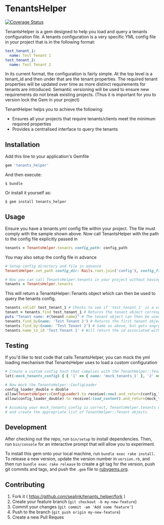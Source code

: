 # TenantsHelper

[![Coverage Status](https://coveralls.io/repos/github/sealink/tenants_helper/badge.svg?branch=master)](https://coveralls.io/github/sealink/tenants_helper?branch=master)

TenantsHelper is a gem designed to help you load and query a tenants configuration file.
A tenants configuration is a very specific YML config file in your project that is in the following format:

```yml
test_tenant_1:
  name: Test Tenant 1
test_tenant_2:
  name: Test Tenant 2
```

In its current format, the configuration is fairly simple. At the top level is a tenant_id and then under that are the tenant properties.
The required tenant properties will be updated over time as more distinct requirements for tenants are introduced.
Semantic versioning will be used to ensure new requirements do not break existing projects.
(Thus it is important for you to version lock the Gem in your project)

TenantHelper helps you to achieve the following:
 * Ensures all your projects that require tenants/clients meet the minimum required properties
 * Provides a centralised interface to query the tenants

## Installation

Add this line to your application's Gemfile

```ruby
gem 'tenants_helper'
```

And then execute:

    $ bundle

Or install it yourself as:

    $ gem install tenants_helper

## Usage

Ensure you have a tenants.yml config file within your project. The file must comply with the sample shown above.
Now call TenantsHelper with the path to the config file explicitly passed in

```ruby
tenants = TenantsHelper.tenants config_path: config_path
```

You may also setup the config file in advance

```ruby
# Setup config directory and file in advance
TenantsHelper.set_path config_dir: Rails.root.join('config'), config_filename: 'tenants.yml'

# Now you can call TenantsHelper.tenants in your project without having to pass in config path
tenants = TenantsHelper.tenants
```

This will return a TenantsHelper::Tenants object which can then be used to query the tenants config.

```ruby
tenants.valid? test_tenant_1 # Checks to see if 'test_tenant_1' is a valid tenant id
tenant = tenants.find test_tenant_1 # Returns the tenant object corresponding with the passed in id
puts "Tenant name: #{tenant.name}" # The tenant object can then be used to determine the tenant properties
tenants.find_by(name: 'Test Tenant 2') # Returns the first tenant object that meets the query requirements
tenants.find_by!(name: 'Test Tenant 2') # Same as above, but gets angry if no tenant is found
tenants.name_to_id 'Test Tenant 1' # Will return the id associated with that name
```

## Testing

If you'd like to test code that calls TenantsHelper, you can mock the yml loading mechanism that TenantsHelper uses to load a custom configuration

```ruby
# Create a custom config hash that complies with the TenantHelper::Tenant schema
let(:mock_tenants_config) { { '1' => { name: 'mock_tenants_1' }, '2' => { name: 'mock_tenants_2' } } }

# Now mock the TenantsHelper::ConfigLoader
config_loader_double = double
allow(TenantsHelper::ConfigLoader).to receive(:new).and_return(config_loader_double)
allow(config_loader_double).to receive(:load_content).and_return(mock_tenants_config)

# Assuming your mock_tenants_config is correct, TenantsHelper.tenants will load the config sucessfully
# and create the appropriate list of TenantHelper::Tenant objects
```

## Development

After checking out the repo, run `bin/setup` to install dependencies. Then, run `bin/console` for an interactive prompt that will allow you to experiment.

To install this gem onto your local machine, run `bundle exec rake install`. To release a new version, update the version number in `version.rb`, and then run `bundle exec rake release` to create a git tag for the version, push git commits and tags, and push the `.gem` file to [rubygems.org](https://rubygems.org).

## Contributing

1. Fork it ( https://github.com/sealink/tenants_helper/fork )
2. Create your feature branch (`git checkout -b my-new-feature`)
3. Commit your changes (`git commit -am 'Add some feature'`)
4. Push to the branch (`git push origin my-new-feature`)
5. Create a new Pull Reques
